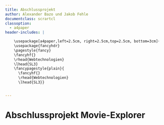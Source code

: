 ```yaml
---
title: Abschlussprojekt
author: Alexander Bazo und Jakob Fehle
documentclass: scrartcl
classoption:
  - a4paper
header-includes: |

    \usepackage[a4paper,left=2.5cm, right=2.5cm,top=2.5cm, bottom=3cm]{geometry}
    \usepackage{fancyhdr}
    \pagestyle{fancy}
    \fancyhf{}
    \rhead{Webtechnologien}
    \lhead{SL3}
    \fancypagestyle{plain}{
      \fancyhf{}
      \rhead{Webtechnologien}
      \lhead{SL3}}


---
```


# Abschlussprojekt Movie-Explorer
